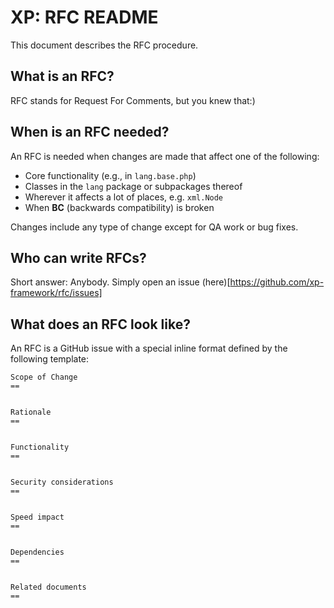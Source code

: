 XP: RFC README
========================================================================

This document describes the RFC procedure.

What is an RFC?
---------------
RFC stands for Request For Comments, but you knew that:)


When is an RFC needed?
----------------------
An RFC is needed when changes are made that affect one of the following:

* Core functionality (e.g., in `lang.base.php`)
* Classes in the `lang` package or subpackages thereof
* Wherever it affects a lot of places, e.g. `xml.Node`
* When **BC** (backwards compatibility) is broken

Changes include any type of change except for QA work or bug fixes.


Who can write RFCs?
-------------------
Short answer: Anybody. Simply open an issue (here)[https://github.com/xp-framework/rfc/issues]


What does an RFC look like?
---------------------------
An RFC is a GitHub issue with a special inline format defined by the 
following template:

```
Scope of Change
==


Rationale
==


Functionality
==


Security considerations
==


Speed impact
==


Dependencies
==


Related documents
==
```

